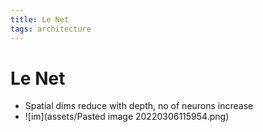 ```yaml
---
title: Le Net
tags: architecture
---
```


# Le Net
- Spatial dims reduce with depth, no of neurons increase
- ![im](assets/Pasted image 20220306115954.png)





